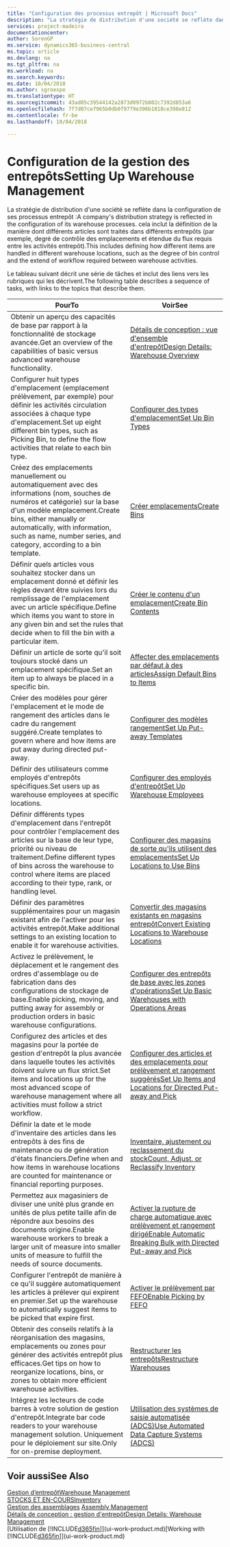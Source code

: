```yaml
---
title: "Configuration des processus entrepôt | Microsoft Docs"
description: "La stratégie de distribution d'une société se reflète dans la configuration de ses processus entrepôt : cela inclut la définition de la manière dont différents articles sont traités dans différents entrepôts (par exemple, degré de contrôle des emplacements et étendue du flux requis entre les activités entrepôt)."
services: project-madeira
documentationcenter: 
author: SorenGP
ms.service: dynamics365-business-central
ms.topic: article
ms.devlang: na
ms.tgt_pltfrm: na
ms.workload: na
ms.search.keywords: 
ms.date: 10/04/2018
ms.author: sgroespe
ms.translationtype: HT
ms.sourcegitcommit: 43ad05c39544142a2873d0972b802c7392d853a6
ms.openlocfilehash: 7f7d07ce7965b0db0f9779e396b1818ce398e812
ms.contentlocale: fr-be
ms.lasthandoff: 10/04/2018

---
```

# <a name="setting-up-warehouse-management"></a><span data-ttu-id="9c124-104">Configuration de la gestion des entrepôts</span><span class="sxs-lookup"><span data-stu-id="9c124-104">Setting Up Warehouse Management</span></span>
<span data-ttu-id="9c124-105">La stratégie de distribution d'une société se reflète dans la configuration de ses processus entrepôt :</span><span class="sxs-lookup"><span data-stu-id="9c124-105">A company's distribution strategy is reflected in the configuration of its warehouse processes.</span></span> <span data-ttu-id="9c124-106">cela inclut la définition de la manière dont différents articles sont traités dans différents entrepôts (par exemple, degré de contrôle des emplacements et étendue du flux requis entre les activités entrepôt).</span><span class="sxs-lookup"><span data-stu-id="9c124-106">This includes defining how different items are handled in different warehouse locations, such as the degree of bin control and the extend of workflow required between warehouse activities.</span></span>  

 <span data-ttu-id="9c124-107">Le tableau suivant décrit une série de tâches et inclut des liens vers les rubriques qui les décrivent.</span><span class="sxs-lookup"><span data-stu-id="9c124-107">The following table describes a sequence of tasks, with links to the topics that describe them.</span></span>   

|<span data-ttu-id="9c124-108">**Pour**</span><span class="sxs-lookup"><span data-stu-id="9c124-108">**To**</span></span>|<span data-ttu-id="9c124-109">**Voir**</span><span class="sxs-lookup"><span data-stu-id="9c124-109">**See**</span></span>|  
|------------|-------------|  
|<span data-ttu-id="9c124-110">Obtenir un aperçu des capacités de base par rapport à la fonctionnalité de stockage avancée.</span><span class="sxs-lookup"><span data-stu-id="9c124-110">Get an overview of the capabilities of basic versus advanced warehouse functionality.</span></span>|[<span data-ttu-id="9c124-111">Détails de conception : vue d'ensemble d'entrepôt</span><span class="sxs-lookup"><span data-stu-id="9c124-111">Design Details: Warehouse Overview</span></span>](design-details-warehouse-overview.md)|  
|<span data-ttu-id="9c124-112">Configurer huit types d'emplacement (emplacement prélèvement, par exemple) pour définir les activités circulation associées à chaque type d'emplacement.</span><span class="sxs-lookup"><span data-stu-id="9c124-112">Set up eight different bin types, such as Picking Bin, to define the flow activities that relate to each bin type.</span></span>|[<span data-ttu-id="9c124-113">Configurer des types d'emplacement</span><span class="sxs-lookup"><span data-stu-id="9c124-113">Set Up Bin Types</span></span>](warehouse-how-to-set-up-bin-types.md)|  
|<span data-ttu-id="9c124-114">Créez des emplacements manuellement ou automatiquement avec des informations (nom, souches de numéros et catégorie) sur la base d'un modèle emplacement.</span><span class="sxs-lookup"><span data-stu-id="9c124-114">Create bins, either manually or automatically, with information, such as name, number series, and category, according to a bin template.</span></span>|[<span data-ttu-id="9c124-115">Créer emplacements</span><span class="sxs-lookup"><span data-stu-id="9c124-115">Create Bins</span></span>](warehouse-how-to-create-individual-bins.md)|  
|<span data-ttu-id="9c124-116">Définir quels articles vous souhaitez stocker dans un emplacement donné et définir les règles devant être suivies lors du remplissage de l'emplacement avec un article spécifique.</span><span class="sxs-lookup"><span data-stu-id="9c124-116">Define which items you want to store in any given bin and set the rules that decide when to fill the bin with a particular item.</span></span>|[<span data-ttu-id="9c124-117">Créer le contenu d'un emplacement</span><span class="sxs-lookup"><span data-stu-id="9c124-117">Create Bin Contents</span></span>](warehouse-how-to-set-up-bin-contents.md)|  
|<span data-ttu-id="9c124-118">Définir un article de sorte qu'il soit toujours stocké dans un emplacement spécifique.</span><span class="sxs-lookup"><span data-stu-id="9c124-118">Set an item up to always be placed in a specific bin.</span></span>|[<span data-ttu-id="9c124-119">Affecter des emplacements par défaut à des articles</span><span class="sxs-lookup"><span data-stu-id="9c124-119">Assign Default Bins to Items</span></span>](warehouse-how-to-assign-default-bins-to-items.md)|
|<span data-ttu-id="9c124-120">Créer des modèles pour gérer l'emplacement et le mode de rangement des articles dans le cadre du rangement suggéré.</span><span class="sxs-lookup"><span data-stu-id="9c124-120">Create templates to govern where and how items are put away during directed put-away.</span></span>|[<span data-ttu-id="9c124-121">Configurer des modèles rangement</span><span class="sxs-lookup"><span data-stu-id="9c124-121">Set Up Put-away Templates</span></span>](warehouse-how-to-set-up-put-away-templates.md)|
|<span data-ttu-id="9c124-122">Définir des utilisateurs comme employés d'entrepôts spécifiques.</span><span class="sxs-lookup"><span data-stu-id="9c124-122">Set users up as warehouse employees at specific locations.</span></span>|[<span data-ttu-id="9c124-123">Configurer des employés d'entrepôt</span><span class="sxs-lookup"><span data-stu-id="9c124-123">Set Up Warehouse Employees</span></span>](warehouse-how-to-set-up-warehouse-employees.md)|
|<span data-ttu-id="9c124-124">Définir différents types d'emplacement dans l'entrepôt pour contrôler l'emplacement des articles sur la base de leur type, priorité ou niveau de traitement.</span><span class="sxs-lookup"><span data-stu-id="9c124-124">Define different types of bins across the warehouse to control where items are placed according to their type, rank, or handling level.</span></span>|[<span data-ttu-id="9c124-125">Configurer des magasins de sorte qu'ils utilisent des emplacements</span><span class="sxs-lookup"><span data-stu-id="9c124-125">Set Up Locations to Use Bins</span></span>](warehouse-how-to-set-up-locations-to-use-bins.md)|
|<span data-ttu-id="9c124-126">Définir des paramètres supplémentaires pour un magasin existant afin de l'activer pour les activités entrepôt.</span><span class="sxs-lookup"><span data-stu-id="9c124-126">Make additional settings to an existing location to enable it for warehouse activities.</span></span>|[<span data-ttu-id="9c124-127">Convertir des magasins existants en magasins entrepôt</span><span class="sxs-lookup"><span data-stu-id="9c124-127">Convert Existing Locations to Warehouse Locations</span></span>](warehouse-how-to-convert-existing-locations-to-warehouse-locations.md)|
|<span data-ttu-id="9c124-128">Activez le prélèvement, le déplacement et le rangement des ordres d'assemblage ou de fabrication dans des configurations de stockage de base.</span><span class="sxs-lookup"><span data-stu-id="9c124-128">Enable picking, moving, and putting away for assembly or production orders in basic warehouse configurations.</span></span>|[<span data-ttu-id="9c124-129">Configurer des entrepôts de base avec les zones d'opérations</span><span class="sxs-lookup"><span data-stu-id="9c124-129">Set Up Basic Warehouses with Operations Areas</span></span>](warehouse-how-to-set-up-basic-warehouses-with-operations-areas.md)|  
|<span data-ttu-id="9c124-130">Configurez des articles et des magasins pour la portée de gestion d'entrepôt la plus avancée dans laquelle toutes les activités doivent suivre un flux strict.</span><span class="sxs-lookup"><span data-stu-id="9c124-130">Set items and locations up for the most advanced scope of warehouse management where all activities must follow a strict workflow.</span></span>|[<span data-ttu-id="9c124-131">Configurer des articles et des emplacements pour prélèvement et rangement suggérés</span><span class="sxs-lookup"><span data-stu-id="9c124-131">Set Up Items and Locations for Directed Put-away and Pick</span></span>](warehouse-how-to-set-up-items-for-directed-put-away-and-pick.md)|  
|<span data-ttu-id="9c124-132">Définir la date et le mode d'inventaire des articles dans les entrepôts à des fins de maintenance ou de génération d'états financiers.</span><span class="sxs-lookup"><span data-stu-id="9c124-132">Define when and how items in warehouse locations are counted for maintenance or financial reporting purposes.</span></span>|[<span data-ttu-id="9c124-133">Inventaire, ajustement ou reclassement du stock</span><span class="sxs-lookup"><span data-stu-id="9c124-133">Count, Adjust, or Reclassify Inventory</span></span>](inventory-how-count-adjust-reclassify.md)|
|<span data-ttu-id="9c124-134">Permettez aux magasiniers de diviser une unité plus grande en unités de plus petite taille afin de répondre aux besoins des documents origine.</span><span class="sxs-lookup"><span data-stu-id="9c124-134">Enable warehouse workers to break a larger unit of measure into smaller units of measure to fulfill the needs of source documents.</span></span>|[<span data-ttu-id="9c124-135">Activer la rupture de charge automatique avec prélèvement et rangement dirigé</span><span class="sxs-lookup"><span data-stu-id="9c124-135">Enable Automatic Breaking Bulk with Directed Put-away and Pick</span></span>](warehouse-enable-automatic-breaking-bulk-with-directed-put-away-and-pick.md)|  
|<span data-ttu-id="9c124-136">Configurer l'entrepôt de manière à ce qu'il suggère automatiquement les articles à prélever qui expirent en premier.</span><span class="sxs-lookup"><span data-stu-id="9c124-136">Set up the warehouse to automatically suggest items to be picked that expire first.</span></span>|[<span data-ttu-id="9c124-137">Activer le prélèvement par FEFO</span><span class="sxs-lookup"><span data-stu-id="9c124-137">Enable Picking by FEFO</span></span>](warehouse-picking-by-fefo.md)|
|<span data-ttu-id="9c124-138">Obtenir des conseils relatifs à la réorganisation des magasins, emplacements ou zones pour générer des activités entrepôt plus efficaces.</span><span class="sxs-lookup"><span data-stu-id="9c124-138">Get tips on how to reorganize locations, bins, or zones to obtain more efficient warehouse activities.</span></span>|[<span data-ttu-id="9c124-139">Restructurer les entrepôts</span><span class="sxs-lookup"><span data-stu-id="9c124-139">Restructure Warehouses</span></span>](warehouse-how-to-restructure-warehouses.md)|
|<span data-ttu-id="9c124-140">Intégrez les lecteurs de code barres à votre solution de gestion d'entrepôt.</span><span class="sxs-lookup"><span data-stu-id="9c124-140">Integrate bar code readers to your warehouse management solution.</span></span> <span data-ttu-id="9c124-141">Uniquement pour le déploiement sur site.</span><span class="sxs-lookup"><span data-stu-id="9c124-141">Only for on-premise deployment.</span></span>|[<span data-ttu-id="9c124-142">Utilisation des systèmes de saisie automatisée (ADCS)</span><span class="sxs-lookup"><span data-stu-id="9c124-142">Use Automated Data Capture Systems (ADCS)</span></span>](warehouse-use-automated-data-capture-systems-adcs.md)|

## <a name="see-also"></a><span data-ttu-id="9c124-143">Voir aussi</span><span class="sxs-lookup"><span data-stu-id="9c124-143">See Also</span></span>  
[<span data-ttu-id="9c124-144">Gestion d’entrepôt</span><span class="sxs-lookup"><span data-stu-id="9c124-144">Warehouse Management</span></span>](warehouse-manage-warehouse.md)  
[<span data-ttu-id="9c124-145">STOCKS ET EN-COURS</span><span class="sxs-lookup"><span data-stu-id="9c124-145">Inventory</span></span>](inventory-manage-inventory.md)  
<span data-ttu-id="9c124-146">[Gestion des assemblages](assembly-assemble-items.md)  </span><span class="sxs-lookup"><span data-stu-id="9c124-146">[Assembly Management](assembly-assemble-items.md)  </span></span>  
[<span data-ttu-id="9c124-147">Détails de conception : gestion d'entrepôt</span><span class="sxs-lookup"><span data-stu-id="9c124-147">Design Details: Warehouse Management</span></span>](design-details-warehouse-management.md)  
<span data-ttu-id="9c124-148">[Utilisation de [!INCLUDE[d365fin](includes/d365fin_md.md)]](ui-work-product.md)</span><span class="sxs-lookup"><span data-stu-id="9c124-148">[Working with [!INCLUDE[d365fin](includes/d365fin_md.md)]](ui-work-product.md)</span></span>


